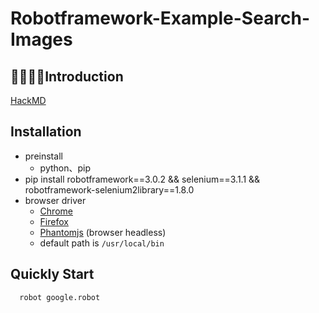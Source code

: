 # Robotframework-Example-Search-Images

## Introduction

[HackMD](https://hackmd.io/s/BJTtE8lpM)

## Installation

- preinstall
  - python、pip
- pip install robotframework==3.0.2 &&
                selenium==3.1.1 &&
                robotframework-selenium2library==1.8.0
- browser driver
  - [Chrome](https://chromedriver.storage.googleapis.com/index.html?path=2.38/)
  - [Firefox](https://github.com/mozilla/geckodriver/releases)
  - [Phantomjs](http://phantomjs.org/) (browser headless)
  - default path is `/usr/local/bin`

## Quickly Start

``` shell
  robot google.robot
```
